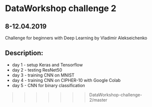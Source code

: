# DataWorkshop challenge 2

## 8-12.04.2019
Challenge for beginners with Deep Learning by Vladimir Alekseichenko

## Description:
 * day 1 - setup Keras and Tensorflow
 * day 2 - testing ResNet50
 * day 3 - training CNN on MNIST
 * day 4 - training CNN on CIPHER-10 with Google Colab
 * day 5 - CNN for binary classification
 
>>>>>>> DataWorkshop-challenge-2/master
